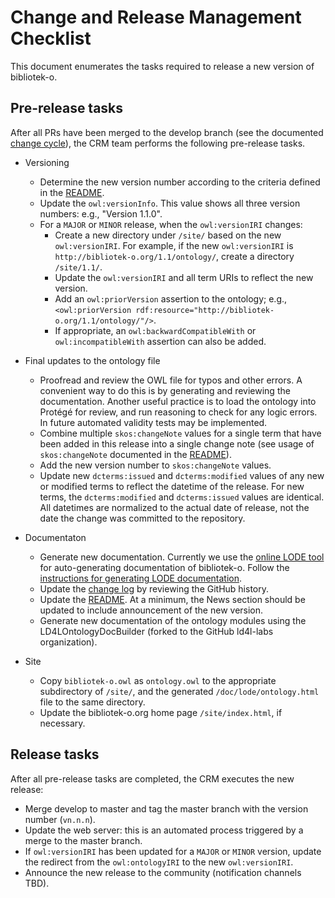 # Change and Release Management Checklist

This document enumerates the tasks required to release a new version of bibliotek-o.

## Pre-release tasks

After all PRs have been merged to the develop branch (see the documented [change cycle](crm.md)), the CRM team performs the following pre-release tasks.

* Versioning
    * Determine the new version number according to the criteria defined in the [README](/README.md).
    * Update the `owl:versionInfo`.  This value shows all three version numbers: e.g., "Version 1.1.0".
    * For a `MAJOR` or `MINOR` release, when the `owl:versionIRI` changes:
      * Create a new directory under `/site/` based on the new `owl:versionIRI`. For example, if the new `owl:versionIRI` is `http://bibliotek-o.org/1.1/ontology/`, create a directory `/site/1.1/`.
      * Update the `owl:versionIRI` and all term URIs to reflect the new version. 
      * Add an `owl:priorVersion` assertion to the ontology; e.g., `<owl:priorVersion rdf:resource="http://bibliotek-o.org/1.1/ontology/"/>`.
      * If appropriate, an `owl:backwardCompatibleWith` or `owl:incompatibleWith` assertion can also be added.

* Final updates to the ontology file 
  * Proofread and review the OWL file for typos and other errors. A convenient way to do this is by generating and reviewing the documentation. Another useful practice is to load the ontology into Protégé for review, and run reasoning to check for any logic errors. In future automated validity tests may be implemented.
  * Combine multiple `skos:changeNote` values for a single term that have been added in this release into a single change note (see usage of `skos:changeNote` documented in the [README](/README.md)).
  * Add the new version number to `skos:changeNote` values.
  * Update new `dcterms:issued` and `dcterms:modified` values of any new or modified terms to reflect the datetime of the release. For new terms, the `dcterms:modified` and `dcterms:issued` values are identical. All datetimes are normalized to the actual date of release, not the date the change was committed to the repository.

* Documentaton
  * Generate new documentation. Currently we use the [online LODE tool](http://www.essepuntato.it/lode) for auto-generating documentation of bibliotek-o. Follow the [instructions for generating LODE documentation](/doc/lode/readme.md).
  * Update the [change log](/CHANGELOG.md) by reviewing the GitHub history.
  * Update the [README](/README.md). At a minimum, the News section should be updated to include announcement of the new version.
  * Generate new documentation of the ontology modules using the LD4LOntologyDocBuilder (forked to the GitHub ld4l-labs organization). 

* Site 
  * Copy `bibliotek-o.owl` as `ontology.owl` to the appropriate subdirectory of `/site/`, and the generated `/doc/lode/ontology.html` file to the same directory. 
  * Update the bibliotek-o.org home page `/site/index.html`, if necessary.
  

## Release tasks

After all pre-release tasks are completed, the CRM executes the new release:

* Merge develop to master and tag the master branch with the version number (`vn.n.n`).
* Update the web server: this is an automated process triggered by a merge to the master branch. 
* If `owl:versionIRI` has been updated for a `MAJOR` or `MINOR` version, update the redirect from the `owl:ontologyIRI` to the new `owl:versionIRI`. 
* Announce the new release to the community (notification channels TBD).